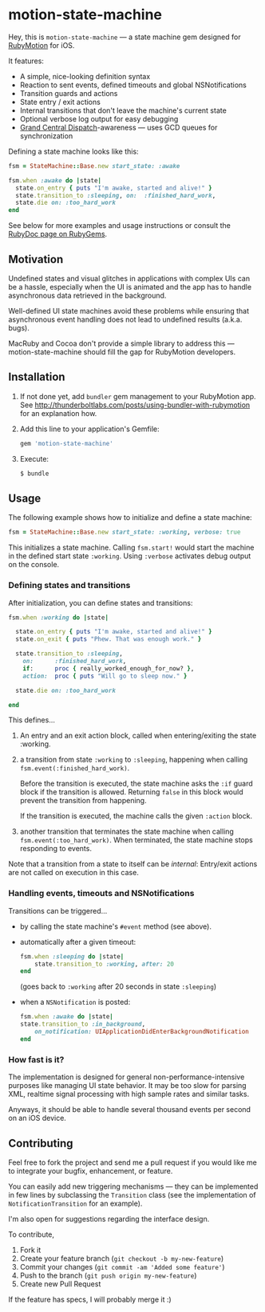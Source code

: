 # motion-state-machine

Hey, this is `motion-state-machine` — a state machine gem designed for
[RubyMotion](http://rubymotion.com) for iOS.

It features:

- A simple, nice-looking definition syntax
- Reaction to sent events, defined timeouts and global NSNotifications
- Transition guards and actions
- State entry / exit actions
- Internal transitions that don't leave the machine's current state
- Optional verbose log output for easy debugging
- [Grand Central Dispatch](https://developer.apple.com/library/mac/#documentation/Performance/Reference/GCD_libdispatch_Ref/Reference/reference.html)-awareness — uses GCD queues for synchronization

Defining a state machine looks like this:

```ruby
fsm = StateMachine::Base.new start_state: :awake

fsm.when :awake do |state|
  state.on_entry { puts "I'm awake, started and alive!" }
  state.transition_to :sleeping, on:  :finished_hard_work,
  state.die on: :too_hard_work
end
```

See below for more examples and usage instructions or consult the [RubyDoc page on RubyGems](http://rubydoc.info/github/opyh/motion-state-machine/frames).

## Motivation

Undefined states and visual glitches in applications with complex UIs can
be a hassle, especially when the UI is animated and the app has to handle
asynchronous data retrieved in the background.

Well-defined UI state machines avoid these problems while ensuring that
asynchronous event handling does not lead to undefined results (a.k.a. bugs).

MacRuby and Cocoa don't provide a simple library to address this —
motion-state-machine should fill the gap for RubyMotion developers.

## Installation

1. If not done yet, add `bundler` gem management to your RubyMotion app.
   See <http://thunderboltlabs.com/posts/using-bundler-with-rubymotion> for
   an explanation how.

2. Add this line to your application's Gemfile:

   ```ruby
   gem 'motion-state-machine'
   ```

3. Execute:

   ```bash
   $ bundle
   ```

## Usage

The following example shows how to initialize and define a state machine:

```ruby
fsm = StateMachine::Base.new start_state: :working, verbose: true
```

This initializes a state machine. Calling `fsm.start!` would start the
machine in the defined start state `:working`. Using `:verbose` activates
debug output on the console.

### Defining states and transitions

After initialization, you can define states and transitions:

```ruby
fsm.when :working do |state|

  state.on_entry { puts "I'm awake, started and alive!" }
  state.on_exit { puts "Phew. That was enough work." }

  state.transition_to :sleeping,
    on:      :finished_hard_work,
    if:      proc { really_worked_enough_for_now? },
    action:  proc { puts "Will go to sleep now." }

  state.die on: :too_hard_work

end
```

This defines…

1. An entry and an exit action block, called when entering/exiting the state
   :working.

2. a transition from state `:working` to `:sleeping`, happening when calling
   `fsm.event(:finished_hard_work)`.

   Before the transition is executed, the state machine asks the `:if` guard
   block if the transition is allowed. Returning `false` in this block would
   prevent the transition from happening.

   If the transition is executed, the machine calls the given `:action` block.

3. another transition that terminates the state machine when calling
   `fsm.event(:too_hard_work)`. When terminated, the state machine stops
   responding to events.

Note that a transition from a state to itself can be _internal_: Entry/exit
actions are not called on execution in this case.

### Handling events, timeouts and NSNotifications

Transitions can be triggered…

- by calling the state machine's `#event` method (see above).

- automatically after a given timeout:
  
  ```ruby
  fsm.when :sleeping do |state|
      state.transition_to :working, after: 20
  end
  ```

  (goes back to `:working` after 20 seconds in state `:sleeping`)

- when a `NSNotification` is posted:
  ```ruby
  fsm.when :awake do |state|
  state.transition_to :in_background,
      on_notification: UIApplicationDidEnterBackgroundNotification
  end
  ```

### How fast is it?

The implementation is designed for general non-performance-intensive purposes
like managing UI state behavior. It may be too slow for parsing XML, realtime
signal processing with high sample rates and similar tasks.

Anyways, it should be able to handle several thousand events per second on
an iOS device.

## Contributing

Feel free to fork the project and send me a pull request if you would
like me to integrate your bugfix, enhancement, or feature.

You can easily add new triggering mechanisms — they can be
implemented in few lines by subclassing the `Transition` class (see
the implementation of `NotificationTransition` for an example).

I'm also open for suggestions regarding the interface design.

To contribute,

1. Fork it
2. Create your feature branch (`git checkout -b my-new-feature`)
3. Commit your changes (`git commit -am 'Added some feature'`)
4. Push to the branch (`git push origin my-new-feature`)
5. Create new Pull Request

If the feature has specs, I will probably merge it :)
